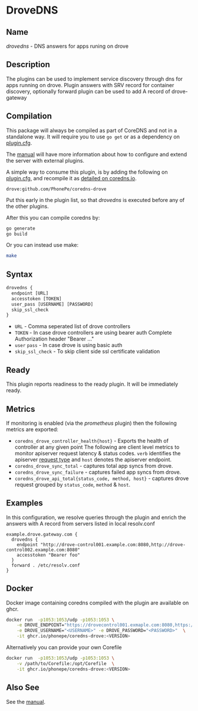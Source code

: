 # DroveDNS

## Name

*drovedns* - DNS answers for apps runing on drove

## Description

The plugins can be used to implement service discovery through dns for apps running on drove. Plugin answers with SRV record for container discovery, optionally forward plugin can be used to add A record of drove-gateway

## Compilation

This package will always be compiled as part of CoreDNS and not in a standalone way. It will require you to use `go get` or as a dependency on [plugin.cfg](https://github.com/coredns/coredns/blob/master/plugin.cfg).

The [manual](https://coredns.io/manual/toc/#what-is-coredns) will have more information about how to configure and extend the server with external plugins.

A simple way to consume this plugin, is by adding the following on [plugin.cfg](https://github.com/coredns/coredns/blob/master/plugin.cfg), and recompile it as [detailed on coredns.io](https://coredns.io/2017/07/25/compile-time-enabling-or-disabling-plugins/#build-with-compile-time-configuration-file).

~~~
drove:github.com/PhonePe/coredns-drove
~~~

Put this early in the plugin list, so that *drovedns* is executed before any of the other plugins.

After this you can compile coredns by:

``` sh
go generate
go build
```

Or you can instead use make:

``` sh
make
```

## Syntax

~~~ txt
drovedns {
  endpoint [URL]
  accesstoken [TOKEN]
  user_pass [USERNAME] [PASSWORD]
  skip_ssl_check
}
~~~
* `URL` - Comma seperated list of drove controllers 
* `TOKEN` - In case drove controllers are using bearer auth Complete Authorization header "Bearer ..."
* `user` `pass` - In case drove is using basic auth
* `skip_ssl_check` - To skip client side ssl certificate validation

## Ready

This plugin reports readiness to the ready plugin. It will be immediately ready.

## Metrics

If monitoring is enabled (via the *prometheus* plugin) then the following metrics are exported:

* `coredns_drove_controller_health{host}` - Exports the health of controller at any given point
The following are client level metrics to monitor apiserver request latency & status codes. `verb` identifies the apiserver [request type](https://kubernetes.io/docs/reference/using-api/api-concepts/#single-resource-api) and `host` denotes the apiserver endpoint.
* `coredns_drove_sync_total` - captures total app syncs from drove.
* `coredns_drove_sync_failure` - captures failed app syncs from drove.
* `coredns_drove_api_total{status_code, method, host}` - captures drove request grouped by `status_code`, `method` & `host`.



## Examples

In this configuration, we resolve queries through the plugin and enrich the answers with A record from servers listed in local resolv.conf

~~~ corefile
example.drove.gateway.com {
  drovedns {
    endpoint "http://drove-control001.example.com:8080,http://drove-control002.example.com:8080"
    accesstoken "Bearer foo"
  }
  forward . /etc/resolv.conf
}
~~~

## Docker
Docker image containing coredns compiled with the plugin are available on ghcr.

~~~ bash
docker run  -p1053:1053/udp -p1053:1053 \
    -e DROVE_ENDPOINT="https://drovecontrol001.exmaple.com:8080,https://drovecontrol002.exmaple.com:8080,https://drovecontrol003.exmaple.com:8080"  \
    -e DROVE_USERNAME="<USERNAME>" -e DROVE_PASSWORD="<PASSWORD>"  \
    -it ghcr.io/phonepe/coredns-drove:<VERSION>
~~~

Alternatively you can provide your own Corefile

~~~ bash
docker run  -p1053:1053/udp -p1053:1053 \
    -v /path/to/Corefile:/opt/Corefile  \
    -it ghcr.io/phonepe/coredns-drove:<VERSION>
~~~

## Also See

See the [manual](https://coredns.io/manual).
